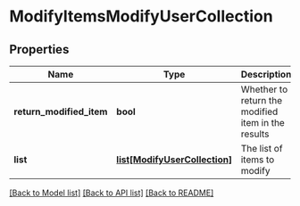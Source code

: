 # ModifyItemsModifyUserCollection

## Properties
Name | Type | Description | Notes
------------ | ------------- | ------------- | -------------
**return_modified_item** | **bool** | Whether to return the modified item in the results | 
**list** | [**list[ModifyUserCollection]**](ModifyUserCollection.md) | The list of items to modify | 

[[Back to Model list]](../README.md#documentation-for-models) [[Back to API list]](../README.md#documentation-for-api-endpoints) [[Back to README]](../README.md)


